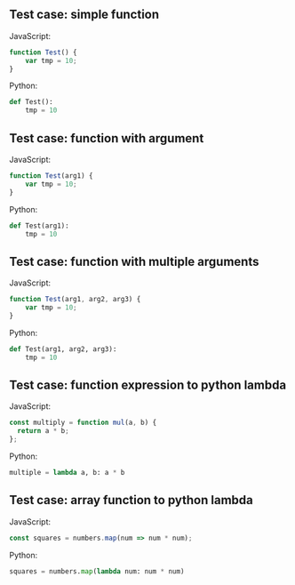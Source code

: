 ## Test case: simple function
JavaScript:
```js
function Test() {
    var tmp = 10;
}
```

Python:
```py
def Test():
    tmp = 10
```

## Test case: function with argument
JavaScript:
```js
function Test(arg1) {
    var tmp = 10;
}
```

Python:
```py
def Test(arg1):
    tmp = 10
```

## Test case: function with multiple arguments
JavaScript:
```js
function Test(arg1, arg2, arg3) {
    var tmp = 10;
}
```

Python:
```py
def Test(arg1, arg2, arg3):
    tmp = 10
```

## Test case: function expression to python lambda
JavaScript:
```js
const multiply = function mul(a, b) {
  return a * b;
};
```

Python:
```py
multiple = lambda a, b: a * b
```

## Test case: array function to python lambda
JavaScript:
```js
const squares = numbers.map(num => num * num);
```

Python:
```py
squares = numbers.map(lambda num: num * num)
```
